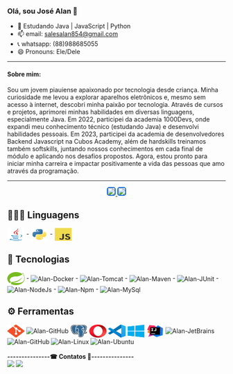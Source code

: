 ### Olá, sou José Alan 👋


- 🌱 Estudando Java | JavaScript | Python <br>
- 📫 email: salesalan854@gmail.com <br>
- 📞 whatsapp: (88)988685055 <br>
- 😄 Pronouns: Ele/Dele
---
####   Sobre mim: <br>
Sou um jovem piauiense apaixonado por tecnologia desde criança. Minha curiosidade me levou a explorar aparelhos eletrônicos e, mesmo sem acesso à internet, descobri minha paixão por tecnologia. Através de cursos e projetos, aprimorei minhas habilidades em diversas linguagens, especialmente Java. Em 2022, participei da academia 1000Devs, onde expandi meu conhecimento técnico (estudando Java) e desenvolvi habilidades pessoais. Em 2023, participei da academia de desenvolvedores Backend Javascript na Cubos Academy, além de hardskills treinamos também softskills, juntando nossos conhecimentos em cada final de módulo e aplicando nos desafios propostos.
Agora, estou pronto para iniciar minha carreira e impactar positivamente a vida das pessoas que amo através da programação.

---
<p align="center">
  <a href="https://github.com/theJoseAlan">
    <img height="180em" src="https://github-readme-stats.vercel.app/api?username=theJoseAlan&show_icons=true&theme=dracula&include_all_commits=true&count_private=true&hide=issues&bg_color=00000000&title_color=0366d6&text_color=ffffff&icon_color=0366d6&hide_border=true" style="border: 2px solid #0366d6; border-radius: 5px; overflow: hidden;" />
    <img height="180em" src="https://github-readme-stats.vercel.app/api/top-langs/?username=theJoseAlan&layout=compact&langs_count=7&theme=dracula&hide_border=true&bg_color=00000000&title_color=0366d6&text_color=ffffff" style="border: 2px solid #0366d6; border-radius: 5px; overflow: hidden;" /><br>
  </a>
</p>


## 👨🏿‍💻 Linguagens

  <img align="center" alt="Alan-Java" height="30" width="40" src="https://raw.githubusercontent.com/devicons/devicon/master/icons/java/java-original.svg"> -
  <img align="center" alt="Alan-Python" height="30" width="40" src="https://raw.githubusercontent.com/devicons/devicon/master/icons/python/python-original.svg"> -
  <img align="center" alt="Alan-Javascript" height="30" width="40" src="https://raw.githubusercontent.com/devicons/devicon/master/icons/javascript/javascript-original.svg">

## 🤖 Tecnologias
  <img align="center" alt="Alan-Spring" height="30" width="40" src="https://raw.githubusercontent.com/devicons/devicon/master/icons/spring/spring-original.svg"> -
  <img align="center" alt="Alan-Docker" height="30" width="40" src="https://cdn.jsdelivr.net/gh/devicons/devicon/icons/docker/docker-original.svg"> -
  <img align="center" alt="Alan-Tomcat" height="30" width="40" src="https://cdn.jsdelivr.net/gh/devicons/devicon/icons/tomcat/tomcat-original.svg"> -
  <img align="center" alt="Alan-Maven" height="30" width="40" src="https://github.com/theJoseAlan/theJoseAlan/assets/117518719/fff2d015-44c5-448d-a6cf-9a18f5a35c6a"> -
  <img align="center" alt="Alan-JUnit" height="30" width="40" src="https://github.com/theJoseAlan/theJoseAlan/assets/117518719/796ea417-e6a2-4e6b-8092-a95ce9c9ec79"> -
  <img align="center" alt="Alan-NodeJs" height="30" width="40" src="https://cdn.jsdelivr.net/gh/devicons/devicon/icons/nodejs/nodejs-original.svg"> -
  <img align="center" alt="Alan-Npm" height="30" width="40" src="https://icongr.am/devicon/npm-original-wordmark.svg?size=128&color=currentColor"> -
  <img align="center" alt="Alan-MySql" height="30" width="40" src="https://cdn.jsdelivr.net/gh/devicons/devicon/icons/mysql/mysql-original.svg">  

## ⚙ Ferramentas
<div style="display: inline_block">
  <img align="center" alt="Alan-Git" height="30" width="40" src="https://raw.githubusercontent.com/devicons/devicon/master/icons/git/git-original.svg">
  <img align="center" alt="Alan-GitHub" height="30" width="40" src="https://user-images.githubusercontent.com/117518719/209007065-a8b7e40b-19b3-4695-84b7-fb690e8b5ef7.svg">
   <img align="center" alt="Alan-Postgres" height="30" width="40" src="https://raw.githubusercontent.com/devicons/devicon/master/icons/postgresql/postgresql-original.svg">
  <img align="center" alt="Alan-Opera" height="30" width="40" src="https://raw.githubusercontent.com/devicons/devicon/master/icons/opera/opera-original.svg">
  <img align="center" alt="Alan-Vscode" height="30" width="40" src="https://raw.githubusercontent.com/devicons/devicon/master/icons/vscode/vscode-original.svg">
  <img align="center" alt="Alan-Windows" height="30" width="40" src="https://raw.githubusercontent.com/devicons/devicon/master/icons/windows8/windows8-original.svg">
  <img align="center" alt="Alan-Intellij" height="30" width="40" src="https://raw.githubusercontent.com/devicons/devicon/master/icons/intellij/intellij-original.svg">
  <img align="center" alt="Alan-JetBrains" height="30" width="40" src="https://cdn.jsdelivr.net/gh/devicons/devicon/icons/jetbrains/jetbrains-original.svg"">
  <img align="center" alt="Alan-GitHub" height="30" width="40" src="https://user-images.githubusercontent.com/117518719/209007231-e06026fd-26ce-4765-a08d-7f34548d16f5.svg">
  <img align="center" alt="Alan-Linux" height="30" width="40" src="https://cdn.jsdelivr.net/gh/devicons/devicon/icons/linux/linux-original.svg">
  <img align="center" alt="Alan-Ubuntu" height="30" width="40" src="https://cdn.jsdelivr.net/gh/devicons/devicon/icons/ubuntu/ubuntu-plain.svg">

  
  </div>
<br>
  <b>---------------☎ Contatos 📱---------------</b>
<div> 
  <a href = "mailto:salesalan854@gmail.com"><img src="https://img.shields.io/badge/-Gmail-%23333?style=for-the-badge&logo=gmail&logoColor=white" target="_blank"></a>
  <a href="https://www.linkedin.com/in/thejosealan/" target="_blank"><img src="https://img.shields.io/badge/-LinkedIn-%230077B5?style=for-the-badge&logo=linkedin&logoColor=white" target="_blank"></a> 
</div>
  
